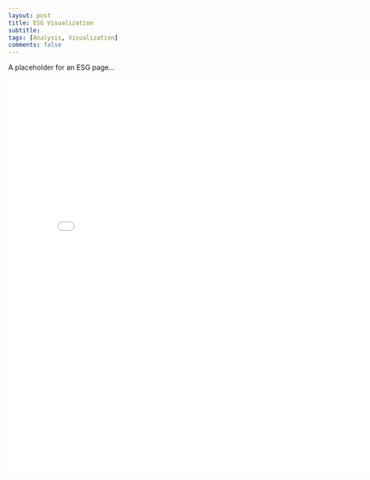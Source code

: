 ```yaml
---
layout: post
title: ESG Visualization
subtitle:
tags: [Analysis, Visualization]
comments: false
---
```



A placeholder for an ESG page...

<iframe src="/pages/RealEstate.html" style="width: 800px; height: 800px; border: 3px"></iframe>
